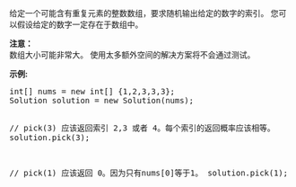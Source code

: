 <html>
 <body>
  <p>
   给定一个可能含有重复元素的整数数组，要求随机输出给定的数字的索引。 您可以假设给定的数字一定存在于数组中。
  </p>
  <p>
   <strong>
    注意：
   </strong>
   <br/>
   数组大小可能非常大。 使用太多额外空间的解决方案将不会通过测试。
  </p>
  <p>
   <strong>
    示例:
   </strong>
  </p>
  <pre>
int[] nums = new int[] {1,2,3,3,3};
Solution solution = new Solution(nums);

// pick(3) 应该返回索引 2,3 或者 4。每个索引的返回概率应该相等。
solution.pick(3);

// pick(1) 应该返回 0。因为只有nums[0]等于1。
solution.pick(1);
</pre>
 </body>
</html>